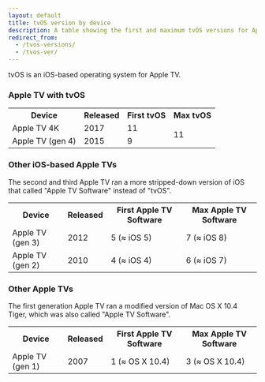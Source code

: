 ```yaml
---
layout: default
title: tvOS version by device
description: A table showing the first and maximum tvOS versions for Apple TV.
redirect_from: 
  - /tvos-versions/ 
  - /tvos-ver/
---
```


tvOS is an iOS-based operating system for Apple TV.

### Apple TV with tvOS

<table>
  <tr>
    <th>Device</th>
    <th>Released</th>
    <th>First tvOS</th>
    <th>Max tvOS</th>
  </tr>
  <tr>
    <td>Apple TV 4K</td>
    <td>2017</td>
    <td>11</td>
    <td rowspan="2" class="green">11</td>
  </tr>
  <tr>
    <td>Apple TV (gen 4)</td>
    <td>2015</td>
    <td>9</td>
  </tr>
</table>

### Other iOS-based Apple TVs

The second and third Apple TV ran a more stripped-down version of iOS that called "Apple TV Software" instead of "tvOS".

<table>
  <tr>
    <th>Device</th>
    <th>Released</th>
    <th>First Apple TV Software</th>
    <th>Max Apple TV Software</th>
  </tr>
  <tr>
    <td>Apple TV (gen 3)</td>
    <td>2012</td>
    <td>5 (≈ iOS 5)</td>
    <td>7 (≈ iOS 8)</td>
  </tr>
  <tr>
    <td>Apple TV (gen 2)</td>
    <td>2010</td>
    <td>4 (≈ iOS 4)</td>
    <td>6 (≈ iOS 7)</td>
  </tr>
</table>

### Other Apple TVs

The first generation Apple TV ran a modified version of Mac OS X 10.4 Tiger, which was also called "Apple TV Software".

<table>
  <tr>
    <th>Device</th>
    <th>Released</th>
    <th>First Apple TV Software</th>
    <th>Max Apple TV Software</th>
  </tr>
  <tr>
    <td>Apple TV (gen 1)</td>
    <td>2007</td>
    <td>1 (≈ OS X 10.4)</td>
    <td>3 (≈ OS X 10.4)</td>
  </tr>
</table>
